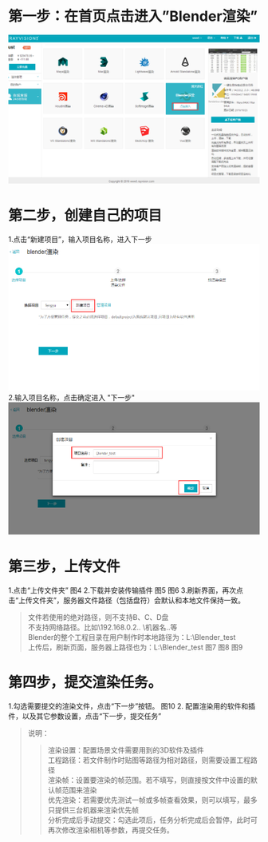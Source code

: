 # 第一步：在首页点击进入”Blender渲染”
![](https://github.com/ateam310/test1/blob/master/1.png) 
# 第二步，创建自己的项目
1.点击“新建项目”，输入项目名称，进入下一步
![](https://github.com/ateam310/test1/blob/master/2.png) 
2.输入项目名称，点击确定进入 "下一步"
![](https://github.com/ateam310/test1/blob/master/3.png) 
# 第三步，上传文件
1.点击“上传文件夹”
图4
2.下载并安装传输插件
图5
图6
3.刷新界面，再次点击“上传文件夹”，服务器文件路径（包括盘符）会默认和本地文件保持一致。
>文件若使用的绝对路径，则不支持B、C、D盘</br>
>不支持网络路径。比如\\192.168.0.2\..  \\机器名\..等</br>
>Blender的整个工程目录在用户制作时本地路径为：L:\Blender_test</br>
 上传后，刷新页面，服务器上路径也为：L:\Blender_test
图7
图8
图9
# 第四步，提交渲染任务。
1.勾选需要提交的渲染文件，点击“下一步”按钮。
图10
2. 配置渲染用的软件和插件，以及其它参数设置，点击“下一步，提交任务”
>说明：
>>渲染设置：配置场景文件需要用到的3D软件及插件</br>
工程路径：若文件制作时贴图等路径为相对路径，则需要设置工程路径</br>
渲染帧：设置要渲染的帧范围。若不填写，则直接按文件中设置的默认帧范围来渲染</br>
优先渲染：若需要优先测试一帧或多帧查看效果，则可以填写，最多只提供三台机器来渲染优先帧</br>
分析完成后手动提交：勾选此项后，任务分析完成后会暂停，此时可再次修改渲染相机等参数，再提交任务。
